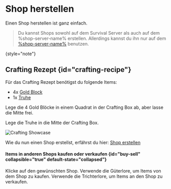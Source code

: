 # Shop herstellen

Einen Shop herstellen ist ganz einfach.

> Du kannst Shops sowohl auf dem Survival Server als auch auf dem %shop-server-name% erstellen.
> Allerdings kannst du ihn nur auf dem [%shop-server-name%](servers.md "%shop-server-desc%") benutzen.

{style="note"}

## Crafting Rezept {id="crafting-recipe"}

Für das Crafting Rezept benötigst du folgende Items:

- 4x [Gold Block](https://minecraft.fandom.com/de/wiki/Goldblock "Goldblöcke sind Blöcke, die aus neun Goldbarren hergestellt werden können.")
- 1x [Truhe](https://minecraft.fandom.com/de/wiki/Truhe "Truhen sind Blöcke, die zum Lagern von Gegenständen verwendet werden können.")

<procedure title="Anleitung" id="crafting-tutorial">
<step>
<p>Lege die 4 Gold Blöcke in einem Quadrat in der Crafting Box ab, aber lasse die Mitte frei.</p>
</step>
<step>
<p>Lege die Truhe in die Mitte der Crafting Box.</p>
<img src="craft-shop.gif" alt="Crafting Showcase" preview-src="craft-shop-preview.png" border-effect="rounded"/>
</step>
</procedure>

Wie du nun einen Shop erstellst, erfährst du
hier: [Shop erstellen](create-shop.md "Hier findest du eine Anleitung, wie du einen Shop erstellen kannst.")

####  Items in anderen Shops kaufen oder verkaufen {id="buy-sell" collapsible="true" default-state="collapsed"}

<procedure type="choices">
<step>
Klicke auf den gewünschten Shop.
</step>
<step>
Verwende die Güterlore, um Items von dem Shop zu kaufen.
</step>
<step>
Verwende die Trichterlore, um Items an den Shop zu verkaufen.
</step>
</procedure>